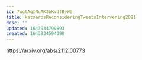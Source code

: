 ```yaml
---
id: 7wgtAqINuAK3bKvdfByW6
title: katsarosReconsideringTweetsIntervening2021
desc: ''
updated: 1643934790893
created: 1643934594390
---
```

<https://arxiv.org/abs/2112.00773>
